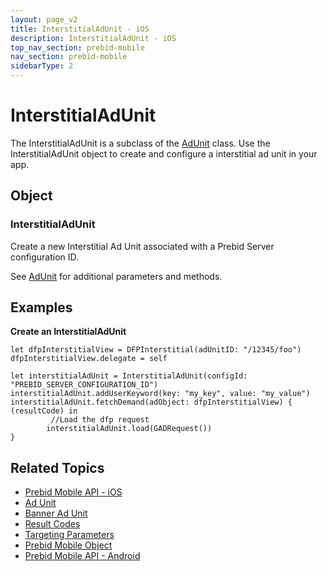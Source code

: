 ```yaml
---
layout: page_v2
title: InterstitialAdUnit - iOS
description: InterstitialAdUnit - iOS
top_nav_section: prebid-mobile
nav_section: prebid-mobile
sidebarType: 2
---
```

# InterstitialAdUnit

The InterstitialAdUnit is a subclass of the [AdUnit]({{site.baseurl}}/prebid-mobile/pbm-api/ios/pbm-adunit-ios.html) class. Use the InterstitialAdUnit object to create and configure a interstitial ad unit in your app. 

## Object

### InterstitialAdUnit

Create a new Interstitial Ad Unit associated with a Prebid Server configuration ID. 

See [AdUnit]({{site.baseurl}}/prebid-mobile/pbm-api/ios/pbm-adunit-ios.html) for additional parameters and methods. 


## Examples

**Create an InterstitialAdUnit**
```    
let dfpInterstitialView = DFPInterstitial(adUnitID: "/12345/foo")
dfpInterstitialView.delegate = self
 
let interstitialAdUnit = InterstitialAdUnit(configId: "PREBID_SERVER_CONFIGURATION_ID")
interstitialAdUnit.addUserKeyword(key: "my_key", value: "my_value")
interstitialAdUnit.fetchDemand(adObject: dfpInterstitialView) { (resultCode) in
         //Load the dfp request
        interstitialAdUnit.load(GADRequest())
}
```
## Related Topics 

- [Prebid Mobile API - iOS]({{site.baseurl}}/prebid-mobile/pbm-api/ios/pbm-api-iOS.html)
- [Ad Unit]({{site.baseurl}}/prebid-mobile/pbm-api/ios/pbm-adunit-ios.html)
- [Banner Ad Unit]({{site.baseurl}}/prebid-mobile/pbm-api/ios/pbm-bannerad-ios.html)
- [Result Codes]({{site.baseurl}}/prebid-mobile/pbm-api/ios/pbm-api-result-codes-ios.html)
- [Targeting Parameters]({{site.baseurl}}/prebid-mobile/pbm-api/ios/pbm-targeting-ios.html)
- [Prebid Mobile Object]({{site.baseurl}}/prebid-mobile/pbm-api/ios/prebidmobile-object-ios.html)
- [Prebid Mobile API - Android]({{site.baseurl}}/prebid-mobile/pbm-api/android/pbm-api-android.html)








